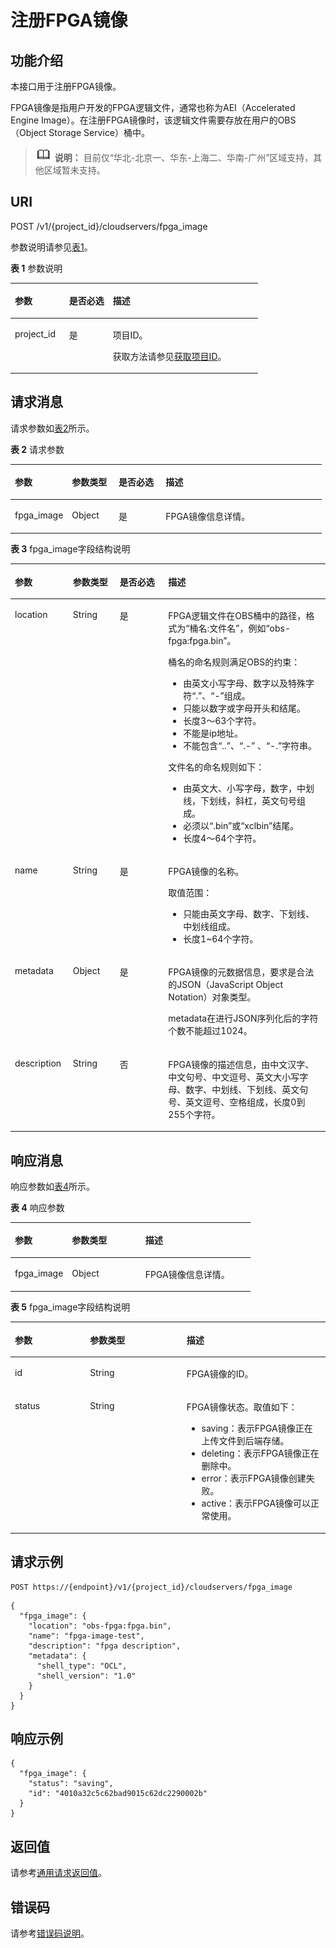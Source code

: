# 注册FPGA镜像<a name="ZH-CN_TOPIC_0065962597"></a>

## 功能介绍<a name="section6847204211311"></a>

本接口用于注册FPGA镜像。

FPGA镜像是指用户开发的FPGA逻辑文件，通常也称为AEI（Accelerated Engine Image）。在注册FPGA镜像时，该逻辑文件需要存放在用户的OBS（Object Storage Service）桶中。

>![](public_sys-resources/icon-note.gif) **说明：** 
>目前仅“华北-北京一、华东-上海二、华南-广州”区域支持，其他区域暂未支持。

## URI<a name="section62251638211311"></a>

POST /v1/\{project\_id\}/cloudservers/fpga\_image

参数说明请参见[表1](#table10080802211311)。

**表 1**  参数说明

<a name="table10080802211311"></a>
<table><thead align="left"><tr id="row23258692211311"><th class="cellrowborder" valign="top" width="21.86%" id="mcps1.2.4.1.1"><p id="p7707213"><a name="p7707213"></a><a name="p7707213"></a>参数</p>
</th>
<th class="cellrowborder" valign="top" width="17.66%" id="mcps1.2.4.1.2"><p id="p20304554"><a name="p20304554"></a><a name="p20304554"></a>是否必选</p>
</th>
<th class="cellrowborder" valign="top" width="60.480000000000004%" id="mcps1.2.4.1.3"><p id="p34056167"><a name="p34056167"></a><a name="p34056167"></a>描述</p>
</th>
</tr>
</thead>
<tbody><tr id="row37402583211311"><td class="cellrowborder" valign="top" width="21.86%" headers="mcps1.2.4.1.1 "><p id="p54826436211311"><a name="p54826436211311"></a><a name="p54826436211311"></a>project_id</p>
</td>
<td class="cellrowborder" valign="top" width="17.66%" headers="mcps1.2.4.1.2 "><p id="p54905009211311"><a name="p54905009211311"></a><a name="p54905009211311"></a>是</p>
</td>
<td class="cellrowborder" valign="top" width="60.480000000000004%" headers="mcps1.2.4.1.3 "><p id="p37593705"><a name="p37593705"></a><a name="p37593705"></a>项目ID。</p>
<p id="p1180512217438"><a name="p1180512217438"></a><a name="p1180512217438"></a>获取方法请参见<a href="获取项目ID.md">获取项目ID</a>。</p>
</td>
</tr>
</tbody>
</table>

## 请求消息<a name="section20272402211311"></a>

请求参数如[表2](#table5698154011375)所示。

**表 2**  请求参数

<a name="table5698154011375"></a>
<table><thead align="left"><tr id="row18698940103719"><th class="cellrowborder" valign="top" width="18.35%" id="mcps1.2.5.1.1"><p id="p1569884093712"><a name="p1569884093712"></a><a name="p1569884093712"></a>参数</p>
</th>
<th class="cellrowborder" valign="top" width="15.02%" id="mcps1.2.5.1.2"><p id="p9699184073710"><a name="p9699184073710"></a><a name="p9699184073710"></a>参数类型</p>
</th>
<th class="cellrowborder" valign="top" width="15.1%" id="mcps1.2.5.1.3"><p id="p1769974053715"><a name="p1769974053715"></a><a name="p1769974053715"></a>是否必选</p>
</th>
<th class="cellrowborder" valign="top" width="51.53%" id="mcps1.2.5.1.4"><p id="p469974003711"><a name="p469974003711"></a><a name="p469974003711"></a>描述</p>
</th>
</tr>
</thead>
<tbody><tr id="row769974019371"><td class="cellrowborder" valign="top" width="18.35%" headers="mcps1.2.5.1.1 "><p id="p1378615433718"><a name="p1378615433718"></a><a name="p1378615433718"></a>fpga_image</p>
</td>
<td class="cellrowborder" valign="top" width="15.02%" headers="mcps1.2.5.1.2 "><p id="p769911401374"><a name="p769911401374"></a><a name="p769911401374"></a>Object</p>
</td>
<td class="cellrowborder" valign="top" width="15.1%" headers="mcps1.2.5.1.3 "><p id="p18699104011370"><a name="p18699104011370"></a><a name="p18699104011370"></a>是</p>
</td>
<td class="cellrowborder" valign="top" width="51.53%" headers="mcps1.2.5.1.4 "><p id="p19699134073719"><a name="p19699134073719"></a><a name="p19699134073719"></a>FPGA镜像信息详情。</p>
</td>
</tr>
</tbody>
</table>

**表 3**  fpga\_image字段结构说明

<a name="table36632723211311"></a>
<table><thead align="left"><tr id="row6485675211311"><th class="cellrowborder" valign="top" width="18.42%" id="mcps1.2.5.1.1"><p id="p22916806211311"><a name="p22916806211311"></a><a name="p22916806211311"></a>参数</p>
</th>
<th class="cellrowborder" valign="top" width="14.85%" id="mcps1.2.5.1.2"><p id="p58378163211311"><a name="p58378163211311"></a><a name="p58378163211311"></a>参数类型</p>
</th>
<th class="cellrowborder" valign="top" width="15.409999999999998%" id="mcps1.2.5.1.3"><p id="p36640154211311"><a name="p36640154211311"></a><a name="p36640154211311"></a>是否必选</p>
</th>
<th class="cellrowborder" valign="top" width="51.32%" id="mcps1.2.5.1.4"><p id="p58095138211311"><a name="p58095138211311"></a><a name="p58095138211311"></a>描述</p>
</th>
</tr>
</thead>
<tbody><tr id="row55081076211311"><td class="cellrowborder" valign="top" width="18.42%" headers="mcps1.2.5.1.1 "><p id="p30311735211311"><a name="p30311735211311"></a><a name="p30311735211311"></a>location</p>
</td>
<td class="cellrowborder" valign="top" width="14.85%" headers="mcps1.2.5.1.2 "><p id="p25396884211311"><a name="p25396884211311"></a><a name="p25396884211311"></a>String</p>
</td>
<td class="cellrowborder" valign="top" width="15.409999999999998%" headers="mcps1.2.5.1.3 "><p id="p65343538211311"><a name="p65343538211311"></a><a name="p65343538211311"></a>是</p>
</td>
<td class="cellrowborder" valign="top" width="51.32%" headers="mcps1.2.5.1.4 "><p id="p161527536573"><a name="p161527536573"></a><a name="p161527536573"></a>FPGA逻辑文件在OBS桶中的路径，格式为“桶名:文件名”，例如“obs-fpga:fpga.bin”。</p>
<p id="p1315225312576"><a name="p1315225312576"></a><a name="p1315225312576"></a>桶名的命名规则满足OBS的约束：</p>
<a name="ul43426540194839"></a><a name="ul43426540194839"></a><ul id="ul43426540194839"><li>由英文小写字母、数字以及特殊字符<span class="parmvalue" id="parmvalue53874239194845"><a name="parmvalue53874239194845"></a><a name="parmvalue53874239194845"></a>“.”</span>、<span class="parmvalue" id="parmvalue15106108194845"><a name="parmvalue15106108194845"></a><a name="parmvalue15106108194845"></a>“-”</span>组成。</li><li>只能以数字或字母开头和结尾。</li><li>长度3～63个字符。</li><li>不能是ip地址。</li><li>不能包含<span class="parmvalue" id="parmvalue54201329194939"><a name="parmvalue54201329194939"></a><a name="parmvalue54201329194939"></a>“..”</span>、<span class="parmvalue" id="parmvalue41175582194957"><a name="parmvalue41175582194957"></a><a name="parmvalue41175582194957"></a>“.-”</span>&nbsp;、<span class="parmvalue" id="parmvalue66080536195013"><a name="parmvalue66080536195013"></a><a name="parmvalue66080536195013"></a>“-.”</span>字符串。</li></ul>
<p id="p13624699194711"><a name="p13624699194711"></a><a name="p13624699194711"></a>文件名的命名规则如下：</p>
<a name="ul40992670194757"></a><a name="ul40992670194757"></a><ul id="ul40992670194757"><li>由英文大、小写字母，数字，中划线，下划线，斜杠，英文句号组成。</li><li>必须以<span class="parmvalue" id="parmvalue56750524194757"><a name="parmvalue56750524194757"></a><a name="parmvalue56750524194757"></a>“.bin”</span>或“xclbin”结尾。</li><li>长度4～64个字符。</li></ul>
</td>
</tr>
<tr id="row43174483211311"><td class="cellrowborder" valign="top" width="18.42%" headers="mcps1.2.5.1.1 "><p id="p11983269211311"><a name="p11983269211311"></a><a name="p11983269211311"></a>name</p>
</td>
<td class="cellrowborder" valign="top" width="14.85%" headers="mcps1.2.5.1.2 "><p id="p1310425211311"><a name="p1310425211311"></a><a name="p1310425211311"></a>String</p>
</td>
<td class="cellrowborder" valign="top" width="15.409999999999998%" headers="mcps1.2.5.1.3 "><p id="p7009559211311"><a name="p7009559211311"></a><a name="p7009559211311"></a>是</p>
</td>
<td class="cellrowborder" valign="top" width="51.32%" headers="mcps1.2.5.1.4 "><p id="p5607686211311"><a name="p5607686211311"></a><a name="p5607686211311"></a>FPGA镜像的名称。</p>
<p id="p52669702211311"><a name="p52669702211311"></a><a name="p52669702211311"></a>取值范围：</p>
<a name="ul64450334162249"></a><a name="ul64450334162249"></a><ul id="ul64450334162249"><li>只能由英文字母、数字、下划线、中划线组成。</li><li>长度1~64个字符。</li></ul>
</td>
</tr>
<tr id="row49437453114111"><td class="cellrowborder" valign="top" width="18.42%" headers="mcps1.2.5.1.1 "><p id="p32309183114120"><a name="p32309183114120"></a><a name="p32309183114120"></a>metadata</p>
</td>
<td class="cellrowborder" valign="top" width="14.85%" headers="mcps1.2.5.1.2 "><p id="p45454409114125"><a name="p45454409114125"></a><a name="p45454409114125"></a>Object</p>
</td>
<td class="cellrowborder" valign="top" width="15.409999999999998%" headers="mcps1.2.5.1.3 "><p id="p36703951114111"><a name="p36703951114111"></a><a name="p36703951114111"></a>是</p>
</td>
<td class="cellrowborder" valign="top" width="51.32%" headers="mcps1.2.5.1.4 "><p id="p37045433589"><a name="p37045433589"></a><a name="p37045433589"></a>FPGA镜像的元数据信息，要求是合法的JSON（JavaScript Object Notation）对象类型。</p>
<p id="p770494355817"><a name="p770494355817"></a><a name="p770494355817"></a>metadata在进行JSON序列化后的字符个数不能超过1024。</p>
</td>
</tr>
<tr id="row21013490211311"><td class="cellrowborder" valign="top" width="18.42%" headers="mcps1.2.5.1.1 "><p id="p63941444211311"><a name="p63941444211311"></a><a name="p63941444211311"></a>description</p>
</td>
<td class="cellrowborder" valign="top" width="14.85%" headers="mcps1.2.5.1.2 "><p id="p9176036211311"><a name="p9176036211311"></a><a name="p9176036211311"></a>String</p>
</td>
<td class="cellrowborder" valign="top" width="15.409999999999998%" headers="mcps1.2.5.1.3 "><p id="p53464121211311"><a name="p53464121211311"></a><a name="p53464121211311"></a>否</p>
</td>
<td class="cellrowborder" valign="top" width="51.32%" headers="mcps1.2.5.1.4 "><p id="p28403755211311"><a name="p28403755211311"></a><a name="p28403755211311"></a>FPGA镜像的描述信息，由中文汉字、中文句号、中文逗号、英文大小写字母、数字、中划线、下划线、英文句号、英文逗号、空格组成，长度0到255个字符。</p>
</td>
</tr>
</tbody>
</table>

## 响应消息<a name="section55994659211311"></a>

响应参数如[表4](#table551653634018)所示。

**表 4**  响应参数

<a name="table551653634018"></a>
<table><thead align="left"><tr id="row17516036104012"><th class="cellrowborder" valign="top" width="23.792379237923793%" id="mcps1.2.4.1.1"><p id="p75161336124015"><a name="p75161336124015"></a><a name="p75161336124015"></a>参数</p>
</th>
<th class="cellrowborder" valign="top" width="30.583058305830583%" id="mcps1.2.4.1.2"><p id="p14517136124013"><a name="p14517136124013"></a><a name="p14517136124013"></a>参数类型</p>
</th>
<th class="cellrowborder" valign="top" width="45.62456245624562%" id="mcps1.2.4.1.3"><p id="p751711364402"><a name="p751711364402"></a><a name="p751711364402"></a>描述</p>
</th>
</tr>
</thead>
<tbody><tr id="row1551763664016"><td class="cellrowborder" valign="top" width="23.792379237923793%" headers="mcps1.2.4.1.1 "><p id="p8517103634019"><a name="p8517103634019"></a><a name="p8517103634019"></a>fpga_image</p>
</td>
<td class="cellrowborder" valign="top" width="30.583058305830583%" headers="mcps1.2.4.1.2 "><p id="p6517173604019"><a name="p6517173604019"></a><a name="p6517173604019"></a>Object</p>
</td>
<td class="cellrowborder" valign="top" width="45.62456245624562%" headers="mcps1.2.4.1.3 "><p id="p1451793612400"><a name="p1451793612400"></a><a name="p1451793612400"></a>FPGA镜像信息详情。</p>
</td>
</tr>
</tbody>
</table>

**表 5**  fpga\_image字段结构说明

<a name="table8648200211311"></a>
<table><thead align="left"><tr id="row47349056211311"><th class="cellrowborder" valign="top" width="23.87%" id="mcps1.2.4.1.1"><p id="p15806308"><a name="p15806308"></a><a name="p15806308"></a>参数</p>
</th>
<th class="cellrowborder" valign="top" width="30.64%" id="mcps1.2.4.1.2"><p id="p21995508"><a name="p21995508"></a><a name="p21995508"></a>参数类型</p>
</th>
<th class="cellrowborder" valign="top" width="45.49%" id="mcps1.2.4.1.3"><p id="p36805753"><a name="p36805753"></a><a name="p36805753"></a>描述</p>
</th>
</tr>
</thead>
<tbody><tr id="row64340933211311"><td class="cellrowborder" valign="top" width="23.87%" headers="mcps1.2.4.1.1 "><p id="p32671333211311"><a name="p32671333211311"></a><a name="p32671333211311"></a>id</p>
</td>
<td class="cellrowborder" valign="top" width="30.64%" headers="mcps1.2.4.1.2 "><p id="p30640904211311"><a name="p30640904211311"></a><a name="p30640904211311"></a>String</p>
</td>
<td class="cellrowborder" valign="top" width="45.49%" headers="mcps1.2.4.1.3 "><p id="p51329136211311"><a name="p51329136211311"></a><a name="p51329136211311"></a>FPGA镜像的ID。</p>
</td>
</tr>
<tr id="row1620851211311"><td class="cellrowborder" valign="top" width="23.87%" headers="mcps1.2.4.1.1 "><p id="p26004605211311"><a name="p26004605211311"></a><a name="p26004605211311"></a>status</p>
</td>
<td class="cellrowborder" valign="top" width="30.64%" headers="mcps1.2.4.1.2 "><p id="p64423181211311"><a name="p64423181211311"></a><a name="p64423181211311"></a>String</p>
</td>
<td class="cellrowborder" valign="top" width="45.49%" headers="mcps1.2.4.1.3 "><p id="p63235550211311"><a name="p63235550211311"></a><a name="p63235550211311"></a>FPGA镜像状态。取值如下：</p>
<a name="ul10437195973916"></a><a name="ul10437195973916"></a><ul id="ul10437195973916"><li>saving：表示FPGA镜像正在上传文件到后端存储。</li><li>deleting：表示FPGA镜像正在删除中。</li><li>error：表示FPGA镜像创建失败。</li><li>active：表示FPGA镜像可以正常使用。</li></ul>
</td>
</tr>
</tbody>
</table>

## 请求示例<a name="section11362753211311"></a>

```
POST https://{endpoint}/v1/{project_id}/cloudservers/fpga_image
```

```
{ 
  "fpga_image": { 
    "location": "obs-fpga:fpga.bin", 
    "name": "fpga-image-test", 
    "description": "fpga description", 
    "metadata": { 
      "shell_type": "OCL", 
      "shell_version": "1.0" 
    } 
  } 
}
```

## 响应示例<a name="section7937164492610"></a>

```
{
  "fpga_image": {
    "status": "saving",
    "id": "4010a32c5c62bad9015c62dc2290002b"
  }
}
```

## 返回值<a name="section3477250491225"></a>

请参考[通用请求返回值](通用请求返回值.md)。

## 错误码<a name="section85821649202813"></a>

请参考[错误码说明](错误码说明.md)。

